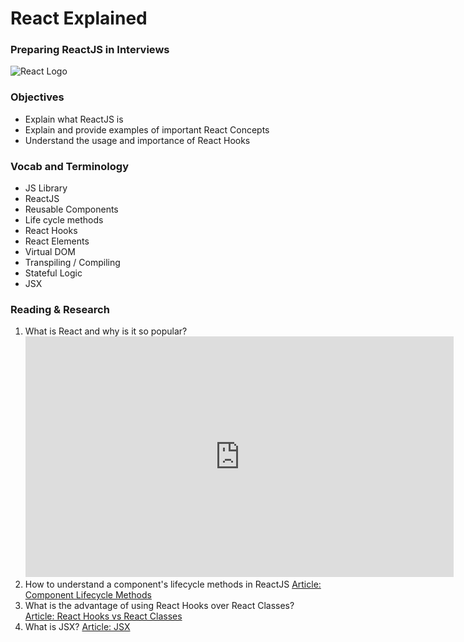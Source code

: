 # React Explained

### Preparing ReactJS in Interviews

![React Logo]()

### Objectives

- Explain what ReactJS is
- Explain and provide examples of important React Concepts
- Understand the usage and importance of React Hooks

### Vocab and Terminology

- JS Library
- ReactJS
- Reusable Components
- Life cycle methods
- React Hooks
- React Elements
- Virtual DOM
- Transpiling / Compiling
- Stateful Logic
- JSX

### Reading & Research

1. What is React and why is it so popular?
   <iframe width="685" height="385" src="https://www.youtube.com/embed/N3AkSS5hXMA" title="What Is React (React js) & Why Is It So Popular?" frameborder="0" allow="accelerometer; autoplay; clipboard-write; encrypted-media; gyroscope; picture-in-picture; web-share" allowfullscreen></iframe>
2. How to understand a component's lifecycle methods in ReactJS
   [Article: Component Lifecycle Methods](https://www.freecodecamp.org/news/how-to-understand-a-components-lifecycle-methods-in-reactjs-e1a609840630/)
3. What is the advantage of using React Hooks over React Classes?
   [Article: React Hooks vs React Classes](https://blog.techfabric.io/what-is-the-advantage-of-using-react-hooks-over-react-classes/)
4. What is JSX?
   [Article: JSX](https://medium.com/javascript-scene/jsx-looks-like-an-abomination-1c1ec351a918)